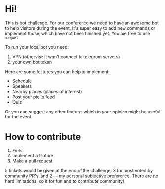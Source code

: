# Hi!

This is bot challenge. For our conference we need to have an awesome bot to help visitors during the event.
It's super easy to add new commands or implement those, which have not been finished yet.
You are free to use `sequel`

To run your local bot you need:
1. VPN (othervise it won't connect to telegram servers)
2. your own bot token

Here are some features you can help to implement:
* Schedule
* Speakers
* Nearby places (places of interest)
* Post your pic to feed
* Quiz

Or you can suggest any other feature, which in your opinion might be useful for the event.

# How to contribute
1. Fork
2. Implement a feature
3. Make a pull request

5 tickets would be given at the end of the challenge: 3 for most voted by community PR's, and 2 — my personal subjective preference.
There are no hard limitations, do it for fun and to contribute community!
